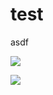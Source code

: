 # test

asdf

<img src="http://freecodesource.com/myspace-graphics/images_db/1118/13423896702-panel-gasp.png" border="0"></a><br> 

![](http://www.reactiongifs.us/wp-content/uploads/2013/10/nuh_uh_conan_obrien.gif)
